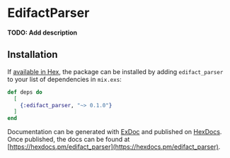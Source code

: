 # EdifactParser

**TODO: Add description**

## Installation

If [available in Hex](https://hex.pm/docs/publish), the package can be installed
by adding `edifact_parser` to your list of dependencies in `mix.exs`:

```elixir
def deps do
  [
    {:edifact_parser, "~> 0.1.0"}
  ]
end
```

Documentation can be generated with [ExDoc](https://github.com/elixir-lang/ex_doc)
and published on [HexDocs](https://hexdocs.pm). Once published, the docs can
be found at [https://hexdocs.pm/edifact_parser](https://hexdocs.pm/edifact_parser).

